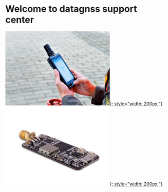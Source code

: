 # Welcome to datagnss support center

 [![](images/d303.png){: style="width: 200px;"} ](/d303-docs/index.md)
 [![](images/rtk-board.png){: style="width: 200px;"} ](/rtk-board/index.md)
